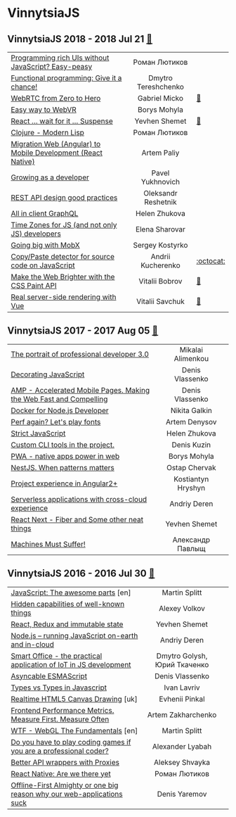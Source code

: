 # VinnytsiaJS

## VinnytsiaJS 2018 - 2018 Jul 21 [:movie_camera:](https:&#x2F;&#x2F;www.youtube.com&#x2F;playlist?list&#x3D;PL7GMpyIlGWSXPe93ZHYMnn9FHwNlwC1yO)
| | | |
| --- | :---: | --- |
| [Programming rich UIs without JavaScript? Easy-peasy](https://youtu.be/5IQVSJQvlEE)  | Роман Лютиков |    |
| [Functional programming: Give it a chance!](https://youtu.be/M-rRkTAj5wg)  | Dmytro Tereshchenko |    |
| [WebRTC from Zero to Hero](https://youtu.be/PVIrW8XFYdM)  | Gabriel Micko | [:notebook:](https://talks.webrtc.rocks/VinnytsiaJS2018/WebRTCFromZeroToHero_PDF.pdf)   |
| [Easy way to WebVR](https://youtu.be/ie00uBz0KQU)  | Borys Mohyla |    |
| [React … wait for it … Suspense](https://youtu.be/a2NLPMgtaYc)  | Yevhen Shemet | [:notebook:](https://present-react-suspense.herokuapp.com/)   |
| [Clojure - Modern Lisp](https://youtu.be/eb3hDv_CuD8)  | Роман Лютиков |    |
| [Migration Web (Angular) to Mobile Development (React Native)](https://youtu.be/jcBnC8LZHoU)  | Artem Paliy |    |
| [Growing as a developer](https://youtu.be/GvgNye4j4vw)  | Pavel Yukhnovich |    |
| [REST API design good practices](https://youtu.be/yR5sBW6Ii7I)  | Oleksandr Reshetnik |    |
| [All in client GraphQL](https://youtu.be/_-NJVzZ9b6g)  | Helen Zhukova |    |
| [Time Zones for JS (and not only JS) developers](https://youtu.be/h1jlwEIByLg)  | Elena Sharovar |    |
| [Going big with MobX](https://youtu.be/YOfmlbT-s5M)  | Sergey Kostyrko |    |
| [Copy&#x2F;Paste detector for source code on JavaScript](https://youtu.be/oRO6i2JKmDY)  | Andrii Kucherenko |  [:octocat:](https://github.com/kucherenko/jscpd)  |
| [Make the Web Brighter with the CSS Paint API](https://youtu.be/Gfq5Ut3r6Bw)  | Vitalii Bobrov | [:notebook:](https://speakerdeck.com/bobrov1989/make-the-web-brighter-with-the-css-paint-api)   |
| [Real server-side rendering with Vue](https://youtu.be/xSKSH27Zczo)  | Vitalii Savchuk | [:notebook:](https://esvit.github.io/presentation-nuxt/#)   |
## VinnytsiaJS 2017 - 2017 Aug 05 [:movie_camera:](https:&#x2F;&#x2F;www.youtube.com&#x2F;playlist?list&#x3D;PL7GMpyIlGWSU-daVXdg16AgKi_ED7n1Td)
| | | |
| --- | :---: | --- |
| [The portrait of professional developer 3.0](https://www.youtube.com/watch?v=Z48yWbWuU78)  | Mikalai Alimenkou |    |
| [Decorating JavaScript](https://www.youtube.com/watch?v=I9O25eXZGh4)  | Denis Vlassenko |    |
| [AMP - Accelerated Mobile Pages. Making the Web Fast and Compelling](https://www.youtube.com/watch?v=GDN2j3vHtJI)  | Denis Vlassenko |    |
| [Docker for Node.js Developer](https://www.youtube.com/watch?v=Es0uBQOiEw4)  | Nikita Galkin |    |
| [Perf again? Let&#39;s play fonts](https://www.youtube.com/watch?v=0e0QrcHslAA)  | Artem Denysov |    |
| [Strict JavaScript](https://www.youtube.com/watch?v=XJiRqW2Gf6o)  | Helen Zhukova |    |
| [Custom CLI tools in the project.](https://www.youtube.com/watch?v=K1HEd0uUEXo)  | Denis Kuzin |    |
| [PWA - native apps power in web](https://www.youtube.com/watch?v=Teix6SA1FbU)  | Borys Mohyla |    |
| [NestJS. When patterns matters](https://www.youtube.com/watch?v=Z9KkMRd8Blc)  | Ostap Chervak |    |
| [Project experience in Angular2+](https://www.youtube.com/watch?v=4TwvQIIOCH8)  | Kostiantyn Hryshyn |    |
| [Serverless applications with cross-cloud experience](https://www.youtube.com/watch?v=yfJcrEvQnJg)  | Andriy Deren |    |
| [React Next - Fiber and Some other neat things](https://www.youtube.com/watch?v=SbWFMoZDxdA)  | Yevhen Shemet |    |
| [Machines Must Suffer!](https://www.youtube.com/watch?v=4WLuNX2lPx0)  | Александр Павлыщ |    |
## VinnytsiaJS 2016 - 2016 Jul 30 [:movie_camera:](https:&#x2F;&#x2F;www.youtube.com&#x2F;playlist?list&#x3D;PL7GMpyIlGWSV3M0bAmCS9TdRNWtayhmxc)
| | | |
| --- | :---: | --- |
| [JavaScript: The awesome parts](https://www.youtube.com/watch?v=wQuG094IdEw) [en] | Martin Splitt |    |
| [Hidden capabilities of well-known things](https://www.youtube.com/watch?v=mG10Hnrryhc)  | Alexey Volkov |    |
| [React, Redux and immutable state](https://www.youtube.com/watch?v=HWTqxAUCBsI)  | Yevhen Shemet |    |
| [Node.js – running JavaScript on-earth and in-cloud](https://www.youtube.com/watch?v=_cdKDhoAYvk)  | Andriy Deren |    |
| [Smart Office - the practical application of IoT in JS development](https://www.youtube.com/watch?v=qWHMK_uHT4I)  | Dmytro Golysh, Юрий Ткаченко |    |
| [Asyncable ESMAScript](https://www.youtube.com/watch?v=ocaV1zZZcAs)  | Denis Vlassenko |    |
| [Types vs Types in Javascript](https://www.youtube.com/watch?v=x7fnpMN7z3U)  | Ivan Lavriv |    |
| [Realtime HTML5 Canvas Drawing](https://www.youtube.com/watch?v=_LMIEPoGxNU) [uk] | Evhenii Pinkal |    |
| [Frontend Performance Metrics. Measure First. Measure Often](https://www.youtube.com/watch?v=mUG0iVj3Bb0)  | Artem Zakharchenko |    |
| [WTF - WebGL The Fundamentals](https://www.youtube.com/watch?v=C79DDrEIpys) [en] | Martin Splitt |    |
| [Do you have to play coding games if you are a professional coder?](https://www.youtube.com/watch?v=aMWg4FgmfYI)  | Alexander Lyabah |    |
| [Better API wrappers with Proxies](https://www.youtube.com/watch?v=hxQW7tcPQ2s)  | Aleksey Shvayka |    |
| [React Native: Are we there yet](https://www.youtube.com/watch?v=o2_qDphpjlQ)  | Роман Лютиков |    |
| [Offline-First Almighty or one big reason why our web-applications suck](https://www.youtube.com/watch?v=u5PPiWwojDY)  | Denis Yaremov |    |
